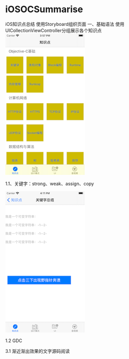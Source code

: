 # iOSOCSummarise
 iOS知识点总结
 使用Storyboard组织页面
 一、基础语法
 使用UICollectionViewController分组展示各个知识点
 ![image](https://github.com/Ahaoplus/iOSOCSummarise/blob/master/Snapshots/tabbar0.png)
 
   1.1、关键字：strong、weak、assign、copy
   
   ![image](https://github.com/Ahaoplus/iOSOCSummarise/blob/master/Snapshots/oc-keywords.png)

   1.2 GDC

   3.1 渐近渐出效果的文字源码阅读
   
   
